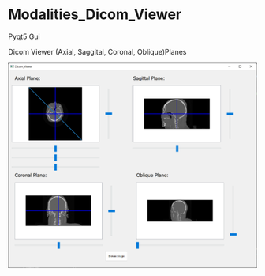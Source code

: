 # Modalities_Dicom_Viewer
Pyqt5 Gui

Dicom Viewer (Axial, Saggital, Coronal, Oblique)Planes

![Screenshot](Dicom-Viewer.png)
